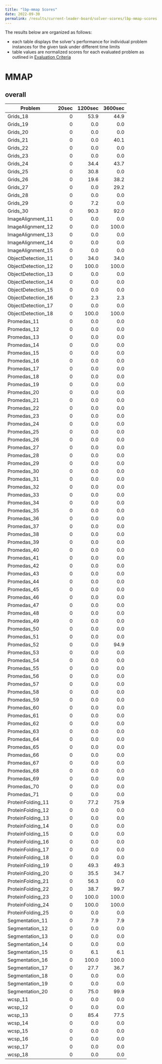 ```yaml
---
title: "lbp-mmap Scores"
date: 2022-09-30
permalink: /results/current-leader-board/solver-scores/lbp-mmap-scores
---
```




The results below are organized as follows:
- each table displays the solver's performance for individual problem instances for the given task under different time limits
- table values are normalized scores for each evaluated problem as outlined in [Evaluation Criteria](https://uaicompetition.github.io/uci-2022/results/evaluation-criteria/)


# MMAP

## overall

|      Problem       | 20sec | 1200sec | 3600sec |
| ------------------ | ----: | ------: | ------: |
| Grids_18           |     0 |    53.9 |    44.9 |
| Grids_19           |     0 |     0.0 |     0.0 |
| Grids_20           |     0 |     0.0 |     0.0 |
| Grids_21           |     0 |     0.0 |    40.1 |
| Grids_22           |     0 |     0.0 |     0.0 |
| Grids_23           |     0 |     0.0 |     0.0 |
| Grids_24           |     0 |    34.4 |    43.7 |
| Grids_25           |     0 |    30.8 |     0.0 |
| Grids_26           |     0 |    19.6 |    38.2 |
| Grids_27           |     0 |     0.0 |    29.2 |
| Grids_28           |     0 |     0.0 |     0.0 |
| Grids_29           |     0 |     7.2 |     0.0 |
| Grids_30           |     0 |    90.3 |    92.0 |
| ImageAlignment_11  |     0 |     0.0 |     0.0 |
| ImageAlignment_12  |     0 |     0.0 |   100.0 |
| ImageAlignment_13  |     0 |     0.0 |     0.0 |
| ImageAlignment_14  |     0 |     0.0 |     0.0 |
| ImageAlignment_15  |     0 |     0.0 |     0.0 |
| ObjectDetection_11 |     0 |    34.0 |    34.0 |
| ObjectDetection_12 |     0 |   100.0 |   100.0 |
| ObjectDetection_13 |     0 |     0.0 |     0.0 |
| ObjectDetection_14 |     0 |     0.0 |     0.0 |
| ObjectDetection_15 |     0 |     0.0 |     0.0 |
| ObjectDetection_16 |     0 |     2.3 |     2.3 |
| ObjectDetection_17 |     0 |     0.0 |     0.0 |
| ObjectDetection_18 |     0 |   100.0 |   100.0 |
| Promedas_11        |     0 |     0.0 |     0.0 |
| Promedas_12        |     0 |     0.0 |     0.0 |
| Promedas_13        |     0 |     0.0 |     0.0 |
| Promedas_14        |     0 |     0.0 |     0.0 |
| Promedas_15        |     0 |     0.0 |     0.0 |
| Promedas_16        |     0 |     0.0 |     0.0 |
| Promedas_17        |     0 |     0.0 |     0.0 |
| Promedas_18        |     0 |     0.0 |     0.0 |
| Promedas_19        |     0 |     0.0 |     0.0 |
| Promedas_20        |     0 |     0.0 |     0.0 |
| Promedas_21        |     0 |     0.0 |     0.0 |
| Promedas_22        |     0 |     0.0 |     0.0 |
| Promedas_23        |     0 |     0.0 |     0.0 |
| Promedas_24        |     0 |     0.0 |     0.0 |
| Promedas_25        |     0 |     0.0 |     0.0 |
| Promedas_26        |     0 |     0.0 |     0.0 |
| Promedas_27        |     0 |     0.0 |     0.0 |
| Promedas_28        |     0 |     0.0 |     0.0 |
| Promedas_29        |     0 |     0.0 |     0.0 |
| Promedas_30        |     0 |     0.0 |     0.0 |
| Promedas_31        |     0 |     0.0 |     0.0 |
| Promedas_32        |     0 |     0.0 |     0.0 |
| Promedas_33        |     0 |     0.0 |     0.0 |
| Promedas_34        |     0 |     0.0 |     0.0 |
| Promedas_35        |     0 |     0.0 |     0.0 |
| Promedas_36        |     0 |     0.0 |     0.0 |
| Promedas_37        |     0 |     0.0 |     0.0 |
| Promedas_38        |     0 |     0.0 |     0.0 |
| Promedas_39        |     0 |     0.0 |     0.0 |
| Promedas_40        |     0 |     0.0 |     0.0 |
| Promedas_41        |     0 |     0.0 |     0.0 |
| Promedas_42        |     0 |     0.0 |     0.0 |
| Promedas_43        |     0 |     0.0 |     0.0 |
| Promedas_44        |     0 |     0.0 |     0.0 |
| Promedas_45        |     0 |     0.0 |     0.0 |
| Promedas_46        |     0 |     0.0 |     0.0 |
| Promedas_47        |     0 |     0.0 |     0.0 |
| Promedas_48        |     0 |     0.0 |     0.0 |
| Promedas_49        |     0 |     0.0 |     0.0 |
| Promedas_50        |     0 |     0.0 |     0.0 |
| Promedas_51        |     0 |     0.0 |     0.0 |
| Promedas_52        |     0 |     0.0 |    94.9 |
| Promedas_53        |     0 |     0.0 |     0.0 |
| Promedas_54        |     0 |     0.0 |     0.0 |
| Promedas_55        |     0 |     0.0 |     0.0 |
| Promedas_56        |     0 |     0.0 |     0.0 |
| Promedas_57        |     0 |     0.0 |     0.0 |
| Promedas_58        |     0 |     0.0 |     0.0 |
| Promedas_59        |     0 |     0.0 |     0.0 |
| Promedas_60        |     0 |     0.0 |     0.0 |
| Promedas_61        |     0 |     0.0 |     0.0 |
| Promedas_62        |     0 |     0.0 |     0.0 |
| Promedas_63        |     0 |     0.0 |     0.0 |
| Promedas_64        |     0 |     0.0 |     0.0 |
| Promedas_65        |     0 |     0.0 |     0.0 |
| Promedas_66        |     0 |     0.0 |     0.0 |
| Promedas_67        |     0 |     0.0 |     0.0 |
| Promedas_68        |     0 |     0.0 |     0.0 |
| Promedas_69        |     0 |     0.0 |     0.0 |
| Promedas_70        |     0 |     0.0 |     0.0 |
| Promedas_71        |     0 |     0.0 |     0.0 |
| ProteinFolding_11  |     0 |    77.2 |    75.9 |
| ProteinFolding_12  |     0 |     0.0 |     0.0 |
| ProteinFolding_13  |     0 |     0.0 |     0.0 |
| ProteinFolding_14  |     0 |     0.0 |     0.0 |
| ProteinFolding_15  |     0 |     0.0 |     0.0 |
| ProteinFolding_16  |     0 |     0.0 |     0.0 |
| ProteinFolding_17  |     0 |     0.0 |     0.0 |
| ProteinFolding_18  |     0 |     0.0 |     0.0 |
| ProteinFolding_19  |     0 |    49.3 |    49.3 |
| ProteinFolding_20  |     0 |    35.5 |    34.7 |
| ProteinFolding_21  |     0 |    56.3 |     0.0 |
| ProteinFolding_22  |     0 |    38.7 |    99.7 |
| ProteinFolding_23  |     0 |   100.0 |   100.0 |
| ProteinFolding_24  |     0 |   100.0 |   100.0 |
| ProteinFolding_25  |     0 |     0.0 |     0.0 |
| Segmentation_11    |     0 |     7.9 |     7.9 |
| Segmentation_12    |     0 |     0.0 |     0.0 |
| Segmentation_13    |     0 |     0.0 |     0.0 |
| Segmentation_14    |     0 |     0.0 |     0.0 |
| Segmentation_15    |     0 |     6.1 |     6.1 |
| Segmentation_16    |     0 |   100.0 |   100.0 |
| Segmentation_17    |     0 |    27.7 |    36.7 |
| Segmentation_18    |     0 |     0.0 |     0.0 |
| Segmentation_19    |     0 |     0.0 |     0.0 |
| Segmentation_20    |     0 |    75.0 |    99.9 |
| wcsp_11            |     0 |     0.0 |     0.0 |
| wcsp_12            |     0 |     0.0 |     0.0 |
| wcsp_13            |     0 |    85.4 |    77.5 |
| wcsp_14            |     0 |     0.0 |     0.0 |
| wcsp_15            |     0 |     0.0 |     0.0 |
| wcsp_16            |     0 |     0.0 |     0.0 |
| wcsp_17            |     0 |     0.0 |     0.0 |
| wcsp_18            |     0 |     0.0 |     0.0 |

